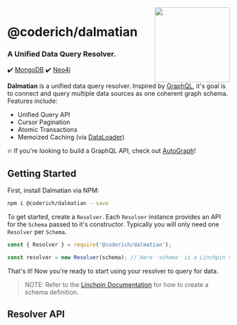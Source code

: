 <img src="http://319aae5799f54c1fcefb-5ae98ed6e277c174e30e3abd5432b5c9.r57.cf2.rackcdn.com/dalmation.jpg" width="170px" align="right"/>

# @coderich/dalmatian
### A Unified Data Query Resolver.
:heavy_check_mark: [MongoDB](https://www.mongodb.com/)
:heavy_check_mark: [Neo4j](https://https://neo4j.com/)

**Dalmatian** is a unified data query resolver. Inspired by [GraphQL](https://graphql.org/), it's goal is to connect and query multiple data sources as one coherent graph schema. Features include:


- Unified Query API
- Cursor Pagination
- Atomic Transactions
- Memoized Caching (via [DataLoader](https://www.npmjs.com/package/dataloader))

:fire: If you're looking to build a GraphQL API, check out [AutoGraph](https://www.npmjs.com/package/@coderich/autograph)!

## Getting Started
First, install Dalmatian via NPM:

```sh
npm i @coderich/dalmatian --save
```

To get started, create a `Resolver`. Each `Resolver` instance provides an API for the `Schema` passed to it's constructor. Typically you will only need one `Resolver` per `Schema`.

```js
const { Resolver } = require('@coderich/dalmatian');

const resolver = new Resolver(schema); // Here 'schema' is a Linchpin Schema (see below)
```

That's it! Now you're ready to start using your resolver to query for data.

> NOTE: Refer to the [Linchpin Documentation]() for how to create a schema definition.

## Resolver API
